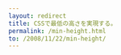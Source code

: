 ```yaml
---
layout: redirect 
title: CSSで最低の高さを実現する。
permalink: /min-height.html
to: /2008/11/22/min-height/
---
```

